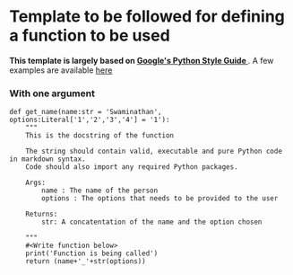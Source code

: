 # Template to be followed for defining a function to be used
**This template is largely based on [Google's Python Style Guide
](https://google.github.io/styleguide/pyguide.html#383-functions-and-methods)** . A few examples are available [here](https://sphinxcontrib-napoleon.readthedocs.io/en/latest/example_google.html)

### With one argument
```
def get_name(name:str = 'Swaminathan', options:Literal['1','2','3','4'] = '1'):
	"""
	This is the docstring of the function

	The string should contain valid, executable and pure Python code in markdown syntax.
	Code should also import any required Python packages.

	Args:
		name : The name of the person 
		options : The options that needs to be provided to the user

	Returns:
		str: A concatentation of the name and the option chosen

	"""
	#<Write function below>
	print('Function is being called')
	return (name+'_'+str(options))
```
